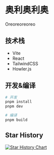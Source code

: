 # 奥利奥利奥

Oreoreoreoreo

## 技术栈

- Vite
- React
- TailwindCSS
- Howler.js

## 开发&编译

```sh
# 开发
pnpm install
pnpm dev
```

```sh
# 编译
pnpm build
```

## Star History

[![Star History Chart](https://api.star-history.com/svg?repos=Cha-Shao/oreo&type=Date)](https://star-history.com/#Cha-Shao/oreo&Date)
